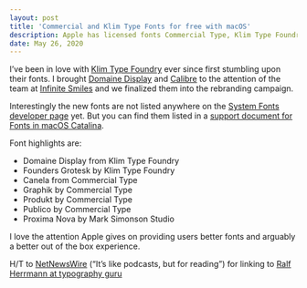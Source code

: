 ```yaml
---
layout: post
title: 'Commercial and Klim Type Fonts for free with macOS'
description: Apple has licensed fonts Commercial Type, Klim Type Foundry, and Mark Simonson Studio for new system fonts on Mac OS Catalina.
date: May 26, 2020
---
```




I’ve been in love with [Klim Type Foundry](https://klim.co.nz/) ever since first stumbling upon their fonts. I brought [Domaine Display](https://klim.co.nz/retail-fonts/domaine-display/) and [Calibre](https://klim.co.nz/retail-fonts/calibre/) to the attention of the team at [Infinite Smiles](https://www.infinitesmiles.com/) and we finalized them into the rebranding campaign.

Interestingly the new fonts are not listed anywhere on the [System Fonts developer page](https://developer.apple.com/fonts/system-fonts/#downloadable) yet. But you can find them listed in a [support document for Fonts in macOS Catalina](https://support.apple.com/en-us/HT210192).

Font highlights are:
- Domaine Display from Klim Type Foundry
- Founders Grotesk by Klim Type Foundry
- Canela from Commercial Type
- Graphik by Commercial Type
- Produkt by Commercial Type
- Publico by Commercial Type
- Proxima Nova by Mark Simonson Studio

I love the attention Apple gives on providing users better fonts and arguably a better out of the box experience.

H/T to [NetNewsWire](https://ranchero.com/netnewswire/) (“It’s like podcasts, but for reading”) for linking to [Ralf Herrmann at typography guru](https://typography.guru/journal/awesome-catalina-fonts/)